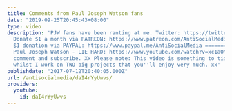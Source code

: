 ```yaml
---
title: Comments from Paul Joseph Watson fans
date: "2019-09-25T20:45:43+08:00"
type: video
description: 'PJW fans have been ranting at me. Twitter: https://twitter.com/ASM_AntiSocial
  Donate $1 a month via PATREON: https://www.patreon.com/AntiSocialMedia Or a one-off
  $1 donation via PAYPAL: https://www.paypal.me/AntiSocialMedia ===============================
  Paul Joseph Watson - LIE HARD: https://www.youtube.com/watch?v=xc1aON5Vub8 Like/dislike,
  comment and subscribe. Xx Please note: This video is something to tide you over,
  whilst I work on TWO big projects that you''ll enjoy very much. xx'
publishdate: "2017-07-12T20:40:05.000Z"
url: /antisocialmedia/daI4rYyUwvs/
providers:
  youtube:
    id: daI4rYyUwvs
---
```

